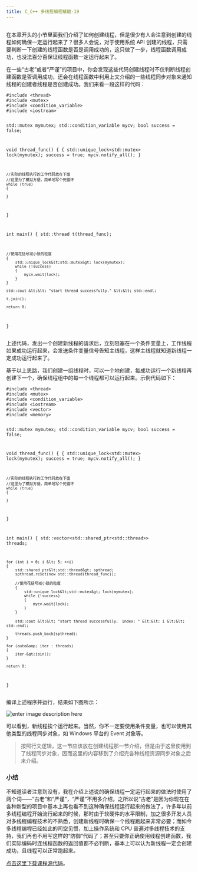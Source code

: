 ```yaml
---
title: C_C++ 多线程编程精髓-19
---
```

<article id="topicContainer" class="column_content"><h2 class="topic_title"></h2><div><p>在本章开头的小节里面我们介绍了如何创建线程，但是很少有人会注意到创建的线程如何确保一定运行起来了？很多人会说，对于使用系统 API 创建的线程，只需要判断一下创建的线程函数是否是调用成功的，这只做了一步，线程函数调用成功，也没法百分百保证线程函数一定运行起来了。</p>
<p>在一些“古老”或者“严谨”的项目中，你会发现这些代码创建线程时不仅判断线程创建函数是否调用成功，还会在线程函数中利用上文介绍的一些线程同步对象来通知线程的创建者线程是否创建成功。我们来看一段这样的代码：</p>
<pre><code>#include &lt;thread&gt;
#include &lt;mutex&gt;
#include &lt;condition_variable&gt;
#include &lt;iostream&gt;

std::mutex                 mymutex;
std::condition_variable mycv;
bool success = false;

void thread_func()
{
    {
        std::unique_lock&lt;std::mutex&gt; lock(mymutex);
        success = true;
        mycv.notify_all();
    }

    //实际的线程执行的工作代码放在下面
    //这里为了模拟方便，简单地写个死循环
    while (true)
    {

    }
}

int main()
{
    std::thread t(thread_func);

    //使用花括号减小锁的粒度
    {
        std::unique_lock&lt;std::mutex&gt; lock(mymutex);
        while (!success)
        {
            mycv.wait(lock);
        }
    }

    std::cout &lt;&lt; "start thread successfully." &lt;&lt; std::endl;

    t.join();

    return 0;
}
</code></pre>
<p>上述代码，发出一个创建新线程的请求后，立刻阻塞在一个条件变量上，工作线程如果成功运行起来，会发送条件变量信号告知主线程，这样主线程就知道新线程一定成功运行起来了。</p>
<p>基于以上思路，我们创建一组线程时，可以一个地创建，每成功运行一个新线程再创建下一个，确保线程组中的每一个线程都可以运行起来。示例代码如下：</p>
<pre><code>#include &lt;thread&gt;
#include &lt;mutex&gt;
#include &lt;condition_variable&gt;
#include &lt;iostream&gt;
#include &lt;vector&gt;
#include &lt;memory&gt;

std::mutex                 mymutex;
std::condition_variable mycv;
bool success = false;

void thread_func()
{
    {
        std::unique_lock&lt;std::mutex&gt; lock(mymutex);
        success = true;
        mycv.notify_all();
    }

    //实际的线程执行的工作代码放在下面
    //这里为了模拟方便，简单地写个死循环
    while (true)
    {

    }
}

int main()
{
    std::vector&lt;std::shared_ptr&lt;std::thread&gt;&gt; threads;

    for (int i = 0; i &lt; 5; ++i)
    {
        std::shared_ptr&lt;std::thread&gt; spthread;
        spthread.reset(new std::thread(thread_func));

        //使用花括号减小锁的粒度
        {
            std::unique_lock&lt;std::mutex&gt; lock(mymutex);
            while (!success)
            {
                mycv.wait(lock);
            }
        }

        std::cout &lt;&lt; "start thread successfully， index: " &lt;&lt; i &lt;&lt; std::endl;

        threads.push_back(spthread);
    }

    for (auto&amp; iter : threads)
    {
        iter-&gt;join();
    }

    return 0;
}
</code></pre>
<p>编译上述程序并运行，结果如下图所示：</p>
<p><img src="https://images.gitbook.cn/61c740c0-cfb1-11e9-a376-c52061de3e6e" alt="enter image description here" /></p>
<p>可以看到，新线程挨个运行起来。当然，你不一定要使用条件变量，也可以使用其他类型的线程同步对象，如 Windows 平台的 Event 对象等。</p>
<blockquote>
  <p>按照行文逻辑，这一节应该放在创建线程那一节介绍，但是由于这里使用到了线程同步对象，因而这里的内容移到了介绍完各种线程资源同步对象之后来介绍。</p>
</blockquote>
<h3 id="">小结</h3>
<p>不知道读者注意到没有，我在介绍上述说的确保线程一定运行起来的做法时使用了两个词——“古老”和“严谨”，“严谨”不用多介绍，之所以说“古老”是因为你现在在各种新型的项目中基本上再也看不到这种确保线程运行起来的做法了，许多年以前多线程编程开始流行起来的时候，那时由于软硬件的水平限制，加之很多开发人员对多线程编程技术的不熟悉，创建新线程时确保一个线程跑起来非常必要；而如今多线程编程已经如此的司空见惯，加上操作系统和 CPU 普遍对多线程技术的支持，我们再也不用写这样的“防御“代码了；甚至只要你正确使用线程创建函数，我们实际编码时连线程函数的返回值都不必判断，基本上可以认为新线程一定会创建成功，且线程可以正常跑起来。</p>
<p><a href="https://github.com/balloonwj/gitchat_cppmultithreadprogramming">点击这里下载课程源代码</a>。</p></div></article>